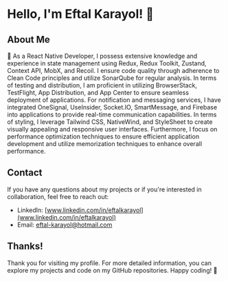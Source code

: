 
# Hello, I'm Eftal Karayol! 👋



## About Me

🚀 As a React Native Developer, I possess extensive knowledge and experience in state management using Redux, Redux Toolkit, Zustand, Context API, MobX, and Recoil. I ensure code quality through adherence to Clean Code principles and utilize SonarQube for regular analysis. In terms of testing and distribution, I am proficient in utilizing BrowserStack, TestFlight, App Distribution, and App Center to ensure seamless deployment of applications. For notification and messaging services, I have integrated OneSignal, UseInsider, Socket.IO, SmartMessage, and Firebase into applications to provide real-time communication capabilities. In terms of styling, I leverage Tailwind CSS, NativeWind, and StyleSheet to create visually appealing and responsive user interfaces. Furthermore, I focus on performance optimization techniques to ensure efficient application development and utilize memorization techniques to enhance overall performance.


## Contact

If you have any questions about my projects or if you're interested in collaboration, feel free to reach out:


- LinkedIn: [www.linkedin.com/in/eftalkarayol](www.linkedin.com/in/eftalkarayol)
- Email: [eftal-karayol@hotmail.com](eftal-karayol@hotmail.com)

## Thanks!

Thank you for visiting my profile. For more detailed information, you can explore my projects and code on my GitHub repositories. Happy coding! 🚀

